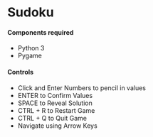 # Sudoku

#### Components required
* Python 3
* Pygame

#### Controls
* Click and Enter Numbers to pencil in values
* ENTER to Confirm Values
* SPACE to Reveal Solution
* CTRL + R to Restart Game
* CTRL + Q to Quit Game
* Navigate using Arrow Keys
